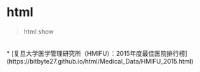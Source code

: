 # html
> html show
<br>
* [复旦大学医学管理研究所（HMIFU）：2015年度最佳医院排行榜](https://bitbyte27.github.io/html/Medical_Data/HMIFU_2015.html)
